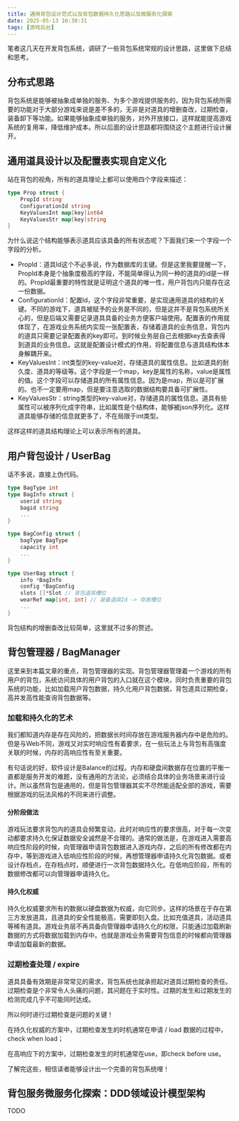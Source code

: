 ```yaml
---
title: 通用背包设计范式以及背包数据持久化思路以及微服务化探索
date: 2025-05-13 16:30:31
tags: [游戏后台]
---
```


笔者这几天在开发背包系统，调研了一些背包系统常规的设计思路，这里做下总结和思考。

## 分布式思路
背包系统是能够被抽象成单独的服务、为多个游戏提供服务的，因为背包系统所需要的功能对于大部分游戏来说是差不多的，无非是对道具的增删查改，过期检查，装备卸下等功能。如果能够抽象成单独的服务，对外开放接口，这样就能提高游戏系统的复用率，降低维护成本。所以后面的设计思路都将围绕这个主题进行设计展开。

## 通用道具设计以及配置表实现自定义化
站在背包的视角，所有的道具理论上都可以使用四个字段来描述：
```go
type Prop struct {
    PropId string 
    ConfigurationId string
    KeyValuesInt map[key]int64
    KeyValuesStr map[key]string
}
```
为什么说这个结构能够表示道具应该具备的所有状态呢？下面我们来一个字段一个字段的分析。
- PropId：道具Id这个不必多说，作为数据库的主键。但是这里我要提醒一下，PropId本身是个抽象度极高的字段，不能简单得认为同一种的道具的id是一样的。PropId最重要的特性就是证明这个道具的唯一性，用户背包内只能存在这一份数据。
- ConfigurationId：配置Id，这个字段非常重要，是实现通用道具的结构的关键。不同的游戏下，道具被赋予的业务是不同的，但是这并不是背包系统所关心的，但是后端又需要记录道具具备的业务方便客户端使用。配置表的作用就体现了，在游戏业务系统内实现一张配置表，存储着道具的业务信息，背包内的道具只需要记录配置表的key即可。到时候业务层自己去根据key去查表得到道具的业务信息。这就是配置设计模式的作用，将配置信息与道具结构体本身解耦开来。
- KeyValuesInt：int类型的key-value对，存储道具的属性信息。比如道具的耐久度、道具的等级等。这个字段是一个map，key是属性的名称，value是属性的值。这个字段可以存储道具的所有属性信息。因为是map，所以是可扩展的。也不一定要用map，但是要注意选取的数据结构要具备可扩展性。
- KeyValuesStr：string类型的key-value对，存储道具的属性信息。道具有些属性可以被序列化成字符串，比如属性是个结构体，能够被json序列化。这样道具能够存储的信息就更多了，不在局限于int类型。

这样这样的道具结构理论上可以表示所有的道具。

## 用户背包设计 / UserBag
话不多说，直接上伪代码。
```go
type BagType int
type BagInfo struct {
    userid string
    bagid string
    ...
}

type BagConfig struct {
    bagType BagType
    capacity int
    ...
}

type UserBag struct {
    info *BagInfo
    config *BagConfig
    slots []*Slot // 背包道具槽位
    wearRef map[int, int] // 装备道具Id -> 存放槽位
    ...
}
```
背包结构的增删查改比较简单，这里就不过多的赘述。

## 背包管理器 / BagManager
这里来到本篇文章的重点，背包管理器的实现。背包管理器管理着一个游戏的所有用户的背包，系统访问具体的用户背包的入口就在这个模块，同时负责重要的背包系统的功能，比如加载用户背包数据，持久化用户背包数据，背包道具过期检查，高并发高性能查询背包数据等。

### 加载和持久化的艺术
我们都知道内存是存在风险的，把数据长时间存放在游戏服务器内存中是危险的。但是与Web不同，游戏又对实时响应性有着要求，在一些玩法上与背包有高强度关联的时候，内存的高响应性有至关重要。

有句话说的好，软件设计是Balance的过程。内存和硬盘间数据存在位置的平衡一直都是服务开发的难题，没有通用的方法论，必须结合具体的业务场景来进行设计。所以虽然背包是通用的，但是背包管理器其实不尽然能适配全部的游戏，需要根据游戏的玩法风格的不同来进行调整。

#### 分阶段做法
游戏玩法要求背包内的道具会频繁变动，此时对响应性的要求很高，对于每一次变动都要求持久化保证数据安全诚然是不合理的。通常的做法是，在游戏进入需要高响应性阶段的时候，向管理器申请背包数据进入游戏内存，之后的所有修改都在内存中，等到游戏进入低响应性阶段的时候，再想管理器申请持久化背包数据。或者设计存档点，在存档点时，顺便进行一次背包数据持久化。在低响应阶段，所有的数据修改都可以向管理器申请持久化。

#### 持久化权威
持久化权威要求所有的数据以硬盘数据为权威，向它同步。这样的场景在于存在第三方发放道具，且道具的安全性能极高，需要即刻入盘。比如充值道具，活动道具等稀有道具。游戏业务层不再具备向管理器申请持久化的权限，只能通过加载刷新数据的方式将数据加载到内存中。也就是游戏业务需要背包信息的时候都向管理器申请加载最新的数据。

### 过期检查处理 / expire
道具具备有效期是非常常见的需求，背包系统也就承担起对道具过期检查的责任。过期检查是个非常令人头痛的问题，其问题在于实时性。过期的发生和过期发生的检测完成几乎不可能同时达成。

所以何时进行过期检查是问题的关键！

在持久化权威的方案中，过期检查发生的时机通常在申请 / load 数据的过程中，check when load；

在高响应下的方案中，过期检查发生的时机通常在use，即check before use。

了解完这些，相信读者能够设计出一个完善的背包系统哩！

## 背包服务微服务化探索：DDD领域设计模型架构
TODO